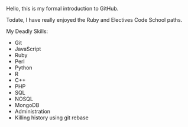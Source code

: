 Hello, this is my formal introduction to GitHub.

Todate, I have really enjoyed the Ruby and Electives Code School paths.

My Deadly Skills:
* Git
* JavaScript
* Ruby
* Perl
* Python
* R
* C++
* PHP
* SQL
* NOSQL
* MongoDB
* Administration
* Killing history using git rebase

